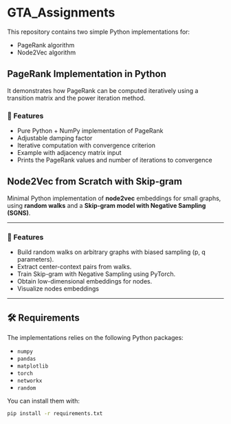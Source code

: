 # GTA_Assignments

This repository contains two simple Python implementations for:
- PageRank algorithm
- Node2Vec algorithm

## PageRank Implementation in Python

It demonstrates how PageRank can be computed iteratively using a transition matrix 
and the power iteration method.

### 📌 Features
- Pure Python + NumPy implementation of PageRank
- Adjustable damping factor
- Iterative computation with convergence criterion
- Example with adjacency matrix input
- Prints the PageRank values and number of iterations to convergence

## Node2Vec from Scratch with Skip-gram


Minimal Python implementation of **node2vec** embeddings
for small graphs, using **random walks** and a **Skip-gram model with Negative Sampling (SGNS)**.  

---

### 📌 Features

- Build random walks on arbitrary graphs with biased sampling (p, q parameters).  
- Extract center-context pairs from walks.  
- Train Skip-gram with Negative Sampling using PyTorch.  
- Obtain low-dimensional embeddings for nodes.
- Visualize nodes embeddings

---

## 🛠 Requirements
The implementations relies on the following Python packages:

- `numpy`
- `pandas`
- `matplotlib`
- `torch`
- `networkx`
- `random`

You can install them with:

```bash
pip install -r requirements.txt
